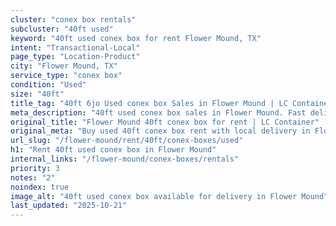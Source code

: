 ```yaml
---
cluster: "conex box rentals"
subcluster: "40ft used"
keyword: "40ft used conex box for rent Flower Mound, TX"
intent: "Transactional-Local"
page_type: "Location-Product"
city: "Flower Mound, TX"
service_type: "conex box"
condition: "Used"
size: "40ft"
title_tag: "40ft 6jo Used conex box Sales in Flower Mound | LC Container"
meta_description: "40ft used conex box sales in Flower Mound. Fast delivery, competitive pricing. Serving conex boxes area. Quote ID: 1BH. Call (214) 524-4168 for your free quote today."
original_title: "Flower Mound 40ft conex box for rent | LC Container"
original_meta: "Buy used 40ft conex box rent with local delivery in Flower Mound, TX. LC Container — local Since 2003. Request a fast quote today."
url_slug: "/flower-mound/rent/40ft/conex-boxes/used"
h1: "Rent 40ft used conex box in Flower Mound"
internal_links: "/flower-mound/conex-boxes/rentals"
priority: 3
notes: "2"
noindex: true
image_alt: "40ft used conex box available for delivery in Flower Mound"
last_updated: "2025-10-21"
---
```


<!-- TODO: Add unique city/inventory copy, images, and internal links here. -->
